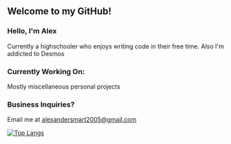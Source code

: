 ## Welcome to my GitHub!

### Hello, I'm Alex
 Currently a highschooler who enjoys writing code in their free time.
 Also I'm addicted to Desmos

### Currently Working On:
 Mostly miscellaneous personal projects
 
### Business Inquiries?
Email me at alexandersmart2005@gmail.com

[![Top Langs](https://github-readme-stats.vercel.app/api/top-langs/?username=aasmart&layout=compact)](https://github.com/anuraghazra/github-readme-stats)
